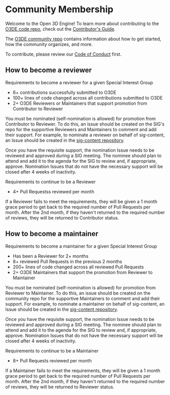 # Community Membership

Welcome to the Open 3D Engine! To learn more about contributing to the [O3DE code repo](README.md), check out the [Contributor's Guide](https://github.com/o3de/community/blob/main/CONTRIBUTING.md).

The [O3DE community repo](https://github.com/o3de/community) contains information about how to get started, how the community organizes, and more.

To contribute, please review our [Code of Conduct](https://github.com/o3de/o3de/blob/development/CODE_OF_CONDUCT.md) first. 

## How to become a reviewer

Requirements to become a reviewer for a given Special Interest Group
* 6+ contributions successfully submitted to O3DE
* 100+ lines of code changed across all contributions submitted to O3DE
* 2+ O3DE Reviewers or Maintainers that support promotion from Contributor to Reviewer

You must be nominated (self-nomination is allowed) for promotion from Contributor to Reviewer.
To do this, an issue should be created on the SIG's repo for the supportive Reviewers and Maintainers to comment and add their support. For example, to nominate a reviewer on behalf of sig-content, an Issue should be created in the [sig-content repository](https://github.com/o3de/sig-content/issues/new/choose).

Once you have the requisite support, the nomination Issue needs to be reviewed and approved during a SIG meeting.  The nominee should plan to attend and add it to the agenda for the SIG to review and, if appropriate, approve.
Nomination Issues that do not have the necessary support will be closed after 4 weeks of inactivity.

Requirements to continue to be a Reviewer
* 4+ Pull Requestss reviewed per month

If a Reviewer fails to meet the requirements, they will be given a 1 month grace period to get back to the required number of Pull Requests per month.  After the 2nd month, if they haven't returned to the required number of reviews, they will be returned to Contributor status.

## How to become a maintainer

Requirements to become a maintainer for a given Special Interest Group
* Has been a Reviewer for 2+ months
* 8+ reviewed Pull Requests in the previous 2 months
* 200+ lines of code changed across all reviewed Pull Requests
* 2+ O3DE Maintainers that support the promotion from Reviewer to Maintainer

You must be nominated (self-nomination is allowed) for promotion from Reviewer to Maintainer.
To do this, an issue should be created on the community repo for the supportive Maintainers to comment and add their support. For example, to nominate a maintainer on behalf of sig-content, an Issue should be created in the [sig-content repository](https://github.com/o3de/sig-content/issues/new/choose).

Once you have the requisite support, the nomination Issue needs to be reviewed and approved during a SIG meeting.  The nominee should plan to attend and add it to the agenda for the SIG to review and, if appropriate, approve.
Nomination Issues that do not have the necessary support will be closed after 4 weeks of inactivity.

Requirements to continue to be a Maintainer
* 8+ Pull Requests reviewed per month

If a Maintainer fails to meet the requirements, they will be given a 1 month grace period to get back to the required number of Pull Requests per month.  After the 2nd month, if they haven't returned to the required number of reviews, they will be returned to Reviewer status.
